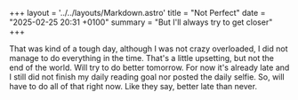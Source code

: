 +++
layout = '../../layouts/Markdown.astro'
title = "Not Perfect"
date = "2025-02-25 20:31 +0100"
summary = "But I'll always try to get closer"
+++

That was kind of a tough day, although I was not crazy overloaded, I did not manage to do everything in the time. That's a little upsetting, but not the end of the world. Will try to do better tomorrow. For now it's already late and I still did not finish my daily reading goal nor posted the daily selfie. So, will have to do all of that right now. Like they say, better late than never.